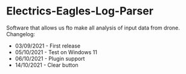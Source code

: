 # Electrics-Eagles-Log-Parser

Software that allows us fto make all analysis of input data from drone. 
Changelog:

* 03/09/2021 - First release
* 05/10/2021 - Test on Windows 11
* 06/10/2021 - Plugin support 
* 14/10/2021 - Clear button
